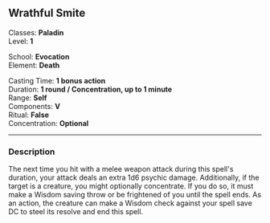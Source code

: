 ## Wrathful Smite

Classes: **Paladin**  
Level: **1**  

School: **Evocation**  
Element: **Death**  

Casting Time: **1 bonus action**  
Duration: **1 round / Concentration, up to 1 minute**  
Range: **Self**  
Components: **V**  
Ritual: **False**  
Concentration: **Optional**  

------

### Description

The next time you hit with a melee weapon attack during this spell's duration, your attack deals an extra 1d6 psychic damage. Additionally, if the target is a creature, you might optionally concentrate. If you do so, it must make a Wisdom saving throw or be frightened of you until the spell ends. As an action, the creature can make a Wisdom check against your spell save DC to steel its resolve and end this spell.